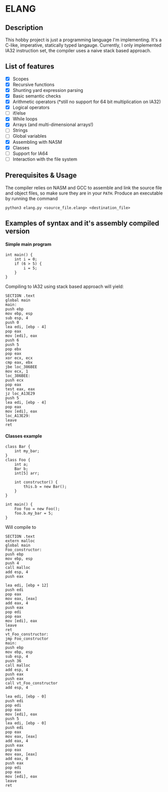 # ELANG
## Description
This hobby project is just a programming language I'm implementing. It's a C-like, imperative, statically typed langauge.
Currently, I only implemented IA32 instruction set, the compiler uses a naive stack based approach.
## List of features
- [x] Scopes
- [x] Recursive functions
- [x] Shunting yard expression parsing
- [x] Basic semantic checks
- [x] Arithmetic operators (*still no support for 64 bit multiplication on IA32)
- [x] Logical operators
- [ ] if/else
- [x] While loops
- [x] Arrays (and multi-dimensional arrays!)
- [ ] Strings
- [ ] Global variables
- [x] Assembling with NASM
- [x] Classes
- [ ] Support for IA64
- [ ] Interaction with the file system
## Prerequisites & Usage
The compiler relies on NASM and GCC to assemble and link the source file and object files, so make sure they are in your ```PATH```.
Produce an executable by running the command
```
python3 elang.py <source_file.elang> <destination_file>
```

## Examples of syntax and it's assembly compiled version
#### Simple main program
```
int main() {
    int i = 0;
    if (6 > 5) {
        i = 5;
    }
}
```
Compiling to IA32 using stack based approach will yield:
```
SECTION .text
global main
main:
push ebp
mov ebp, esp
sub esp, 4
push 0
lea edi, [ebp - 4]
pop eax
mov [edi], eax
push 6
push 5
pop ebx
pop eax
xor ecx, ecx
cmp eax, ebx
jbe loc_386BEE
mov ecx, 1
loc_386BEE:
push ecx
pop eax
test eax, eax
jz loc_A13E29
push 5
lea edi, [ebp - 4]
pop eax
mov [edi], eax
loc_A13E29:
leave
ret
```
#### Classes example
```
class Bar {
    int my_bar;
}
class Foo {
    int a;
    Bar b;
    int[5] arr;

    int constructor() {
        this.b = new Bar();
    }
}

int main() {
    Foo foo = new Foo();
    foo.b.my_bar = 5;
}
```
Will compile to
```
SECTION .text
extern malloc
global main
Foo_constructor:
push ebp
mov ebp, esp
push 4
call malloc
add esp, 4
push eax

lea edi, [ebp + 12]
push edi
pop eax
mov eax, [eax]
add eax, 4
push eax
pop edi
pop eax
mov [edi], eax
leave
ret
vt_Foo_constructor:
jmp Foo_constructor
main:
push ebp
mov ebp, esp
sub esp, 4
push 36
call malloc
add esp, 4
push eax
push eax
call vt_Foo_constructor
add esp, 4

lea edi, [ebp - 0]
push edi
pop edi
pop eax
mov [edi], eax
push 5
lea edi, [ebp - 0]
push edi
pop eax
mov eax, [eax]
add eax, 4
push eax
pop eax
mov eax, [eax]
add eax, 0
push eax
pop edi
pop eax
mov [edi], eax
leave
ret
```
